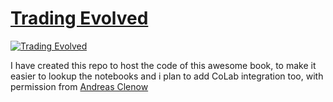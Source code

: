 # [Trading Evolved](https://www.followingthetrend.com/trading-evolved/)
[![Trading Evolved](https://m.media-amazon.com/images/I/41Ze8cqKMwL._SX260_.jpg)](https://amzn.to/2SphnLr)

I have created this repo to host the code of this awesome book, to make it easier to lookup the notebooks and i plan to add CoLab integration too, with permission from [Andreas Clenow](https://www.followingthetrend.com/trading-evolved/#comment-94720)
